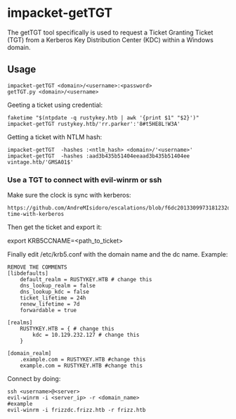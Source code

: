 # impacket-getTGT

The getTGT tool specifically is used to request a Ticket Granting Ticket (TGT) from a Kerberos Key Distribution Center (KDC) within a Windows domain.

## Usage

```
impacket-getTGT <domain>/<username>:<password>
getTGT.py <domain>/<username>
```

Geeting a ticket using credential:

```shell
faketime "$(ntpdate -q rustykey.htb | awk '{print $1" "$2}')" impacket-getTGT rustykey.htb/'rr.parker':'8#t5HE8L!W3A'
```

Getting a ticket with NTLM hash:

```shell
impacket-getTGT  -hashes :<ntlm_hash> <domain>/'<username>'
impacket-getTGT  -hashes :aad3b435b51404eeaad3b435b51404ee vintage.htb/'GMSA01$'
```

### Use a TGT to connect with evil-winrm or ssh

Make sure the clock is sync with kerberos:
```
https://github.com/AndreMIsidoro/escalations/blob/f6dc2013309973181232d7ec1a6f7a9c6f41d070/ad_enumeration.md#sync-time-with-kerberos
```

Then get the ticket and export it:

export KRB5CCNAME=<path_to_ticket>

Finally edit /etc/krb5.conf with the domain name and the dc name. Example:

```
REMOVE THE COMMENTS
[libdefaults]
    default_realm = RUSTYKEY.HTB # change this
    dns_lookup_realm = false
    dns_lookup_kdc = false
    ticket_lifetime = 24h
    renew_lifetime = 7d
    forwardable = true

[realms]
    RUSTYKEY.HTB = { # change this
        kdc = 10.129.232.127 # change this
    }

[domain_realm]
    .example.com = RUSTYKEY.HTB #change this
    example.com = RUSTYKEY.HTB #change this
```

Connect by doing:

```shell
ssh <username>@<server>
evil-winrm -i <server_ip> -r <domain_name>
#example
evil-winrm -i frizzdc.frizz.htb -r frizz.htb
```

